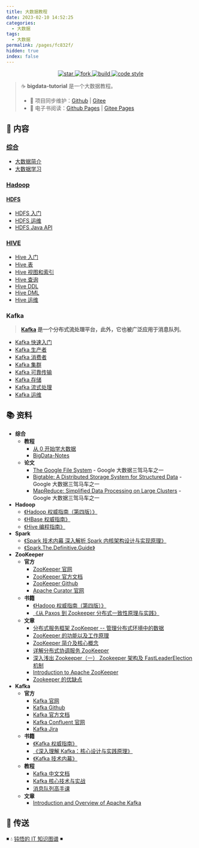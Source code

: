 ```yaml
---
title: 大数据教程
date: 2023-02-10 14:52:25
categories:
  - 大数据
tags:
  - 大数据
permalink: /pages/fc832f/
hidden: true
index: false
---
```


<p align="center">

  <a href="https://github.com/dunwu/bigdata-tutorial">
      <img alt="star" class="no-zoom" src="https://img.shields.io/github/stars/dunwu/bigdata-tutorial?style=for-the-badge">
  </a>

  <a href="https://github.com/dunwu/bigdata-tutorial">
      <img alt="fork" class="no-zoom" src="https://img.shields.io/github/forks/dunwu/bigdata-tutorial?style=for-the-badge">
  </a>

  <a href="https://github.com/dunwu/bigdata-tutorial/commits/master">
      <img alt="build" class="no-zoom" src="https://img.shields.io/github/actions/workflow/status/dunwu/bigdata-tutorial/deploy.yml?style=for-the-badge">
  </a>

  <a href="https://creativecommons.org/licenses/by-nc-sa/4.0/deed.zh">
      <img alt="code style" class="no-zoom" src="https://img.shields.io/github/license/dunwu/bigdata-tutorial?style=for-the-badge">
  </a>

</p>

> ☕ **bigdata-tutorial** 是一个大数据教程。
>
> - 🔁 项目同步维护：[Github](https://github.com/dunwu/bigdata-tutorial/) | [Gitee](https://gitee.com/turnon/bigdata-tutorial/)
> - 📖 电子书阅读：[Github Pages](https://dunwu.github.io/bigdata-tutorial/) | [Gitee Pages](http://turnon.gitee.io/bigdata-tutorial/)

## 📖 内容

### [综合](00.综合)

- [大数据简介](00.综合/01.大数据简介.md)
- [大数据学习](00.综合/02.大数据学习.md)

### [Hadoop](01.hadoop)

#### [HDFS](01.hadoop/01.hdfs)

- [HDFS 入门](01.hadoop/01.hdfs/01.HDFS入门.md)
- [HDFS 运维](01.hadoop/01.hdfs/02.HDFS运维.md)
- [HDFS Java API](01.hadoop/01.hdfs/03.HDFSJavaApi.md)

### [HIVE](02.hive)

- [Hive 入门](02.hive/01.Hive入门.md)
- [Hive 表](02.hive/02.Hive表.md)
- [Hive 视图和索引](02.hive/03.Hive视图和索引.md)
- [Hive 查询](02.hive/04.Hive查询.md)
- [Hive DDL](02.hive/05.HiveDDL.md)
- [Hive DML](02.hive/06.HiveDML.md)
- [Hive 运维](02.hive/07.Hive运维.md)

### Kafka

> **[Kafka](https://dunwu.github.io/waterdrop/pages/328f1c/) 是一个分布式流处理平台，此外，它也被广泛应用于消息队列**。

- [Kafka 快速入门](https://dunwu.github.io/waterdrop/pages/a697a6/)
- [Kafka 生产者](https://dunwu.github.io/waterdrop/pages/141b2e/)
- [Kafka 消费者](https://dunwu.github.io/waterdrop/pages/41a171/)
- [Kafka 集群](https://dunwu.github.io/waterdrop/pages/fc8f54/)
- [Kafka 可靠传输](https://dunwu.github.io/waterdrop/pages/481bdd/)
- [Kafka 存储](https://dunwu.github.io/waterdrop/pages/8de948/)
- [Kafka 流式处理](https://dunwu.github.io/waterdrop/pages/55f66f/)
- [Kafka 运维](https://dunwu.github.io/waterdrop/pages/21011e/)

## 📚 资料

- **综合**
  - **教程**
    - [从 0 开始学大数据](https://time.geekbang.org/column/intro/100020201)
    - [BigData-Notes](https://github.com/heibaiying/BigData-Notes)
  - **论文**
    - [The Google File System](https://static.googleusercontent.com/media/research.google.com/zh-CN//archive/gfs-sosp2003.pdf) - Google 大数据三驾马车之一
    - [Bigtable: A Distributed Storage System for Structured Data](https://static.googleusercontent.com/media/research.google.com/zh-CN//archive/bigtable-osdi06.pdf) - Google 大数据三驾马车之一
    - [MapReduce: Simplified Data Processing on Large Clusters](https://static.googleusercontent.com/media/research.google.com/zh-CN//archive/mapreduce-osdi04.pdf) - Google 大数据三驾马车之一
- **Hadoop**
  - [《Hadoop 权威指南（第四版）》](https://item.jd.com/12109713.html)
  - [《HBase 权威指南》](https://book.douban.com/subject/10748460/)
  - [《Hive 编程指南》](https://book.douban.com/subject/25791255/)
- **Spark**
  - [《Spark 技术内幕 深入解析 Spark 内核架构设计与实现原理》](https://book.douban.com/subject/26649141/)
  - [《Spark.The.Definitive.Guide》](https://book.douban.com/subject/27035127/)
- **ZooKeeper**
  - **官方**
    - [ZooKeeper 官网](http://zookeeper.apache.org/)
    - [ZooKeeper 官方文档](https://cwiki.apache.org/confluence/display/ZOOKEEPER)
    - [ZooKeeper Github](https://github.com/apache/zookeeper)
    - [Apache Curator 官网](http://curator.apache.org/)
  - **书籍**
    - [《Hadoop 权威指南（第四版）》](https://item.jd.com/12109713.html)
    - [《从 Paxos 到 Zookeeper 分布式一致性原理与实践》](https://item.jd.com/11622772.html)
  - **文章**
    - [分布式服务框架 ZooKeeper -- 管理分布式环境中的数据](https://www.ibm.com/developerworks/cn/opensource/os-cn-zookeeper/index.html)
    - [ZooKeeper 的功能以及工作原理](https://www.cnblogs.com/felixzh/p/5869212.html)
    - [ZooKeeper 简介及核心概念](https://github.com/heibaiying/BigData-Notes/blob/master/notes/ZooKeeper%E7%AE%80%E4%BB%8B%E5%8F%8A%E6%A0%B8%E5%BF%83%E6%A6%82%E5%BF%B5.md)
    - [详解分布式协调服务 ZooKeeper](https://draveness.me/zookeeper-chubby)
    - [深入浅出 Zookeeper（一） Zookeeper 架构及 FastLeaderElection 机制](http://www.jasongj.com/zookeeper/fastleaderelection/)
    - [Introduction to Apache ZooKeeper](https://www.slideshare.net/sauravhaloi/introduction-to-apache-zookeeper)
    - [Zookeeper 的优缺点](https://blog.csdn.net/wwwsq/article/details/7644445)
- **Kafka**
  - **官方**
    - [Kafka 官网](http://kafka.apache.org/)
    - [Kafka Github](https://github.com/apache/kafka)
    - [Kafka 官方文档](https://kafka.apache.org/documentation/)
    - [Kafka Confluent 官网](http://kafka.apache.org/)
    - [Kafka Jira](https://issues.apache.org/jira/projects/KAFKA?selectedItem=com.atlassian.jira.jira-projects-plugin:components-page)
  - **书籍**
    - [《Kafka 权威指南》](https://item.jd.com/12270295.html)
    - [《深入理解 Kafka：核心设计与实践原理》](https://item.jd.com/12489649.html)
    - [《Kafka 技术内幕》](https://item.jd.com/12234113.html)
  - **教程**
    - [Kafka 中文文档](https://github.com/apachecn/kafka-doc-zh)
    - [Kafka 核心技术与实战](https://time.geekbang.org/column/intro/100029201)
    - [消息队列高手课](https://time.geekbang.org/column/intro/100032301)
  - **文章**
    - [Introduction and Overview of Apache Kafka](https://www.slideshare.net/mumrah/kafka-talk-tri-hug)

## 🚪 传送

◾ 💧 [钝悟的 IT 知识图谱](https://dunwu.github.io/waterdrop/) ◾